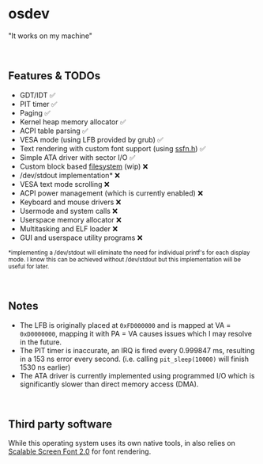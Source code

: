 # osdev
"It works on my machine"

<br>

## Features & TODOs
+ GDT/IDT ✅
+ PIT timer ✅
+ Paging ✅
+ Kernel heap memory allocator ✅
+ ACPI table parsing ✅
+ VESA mode (using LFB provided by grub) ✅
+ Text rendering with custom font support (using [ssfn.h](https://gitlab.com/bztsrc/scalable-font2/-/blob/master/ssfn.h?ref_type=heads)) ✅
+ Simple ATA driver with sector I/O ✅
+ Custom block based [filesystem](https://github.com/dtxc/simple-fs) (wip) ❌
+ /dev/stdout implementation* ❌
+ VESA text mode scrolling ❌
+ ACPI power management (which is currently enabled) ❌
+ Keyboard and mouse drivers ❌
+ Usermode and system calls ❌
+ Userspace memory allocator ❌
+ Multitasking and ELF loader ❌
+ GUI and userspace utility programs ❌

<sub>*implementing a /dev/stdout will eliminate the need for individual printf's for each display mode. I know this can be achieved without /dev/stdout but this implementation will be useful for later.</sub>

<br>

## Notes
+ The LFB is originally placed at `0xFD000000` and is mapped at VA = `0xD0000000`, mapping it with PA = VA causes issues which I may resolve in the future.
+ The PIT timer is inaccurate, an IRQ is fired every 0.999847 ms, resulting in a 153 ns error every second. (i.e. calling `pit_sleep(10000)` will finish 1530 ns earlier)
+ The ATA driver is currently implemented using programmed I/O which is significantly slower than direct memory access (DMA).

<br>

## Third party software
While this operating system uses its own native tools, in also relies on [Scalable Screen Font 2.0](https://gitlab.com/bztsrc/scalable-font2/-/tree/master?ref_type=heads) for font rendering.

